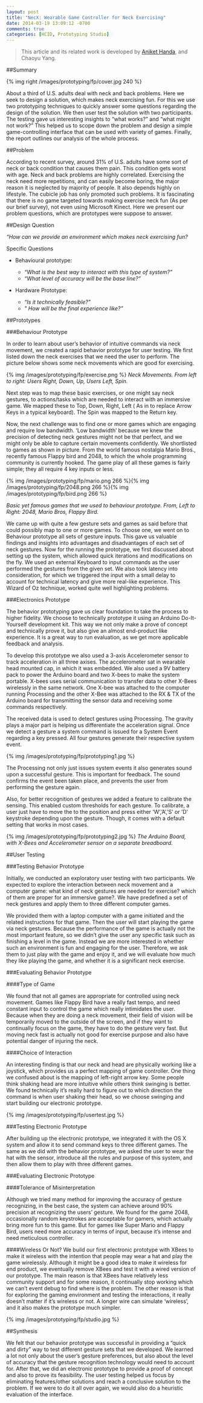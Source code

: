 ```yaml
---
layout: post
title: "NecX: Wearable Game Controller for Neck Exercising"
date: 2014-03-19 13:09:12 -0700
comments: true
categories: [HCID, Prototyping Studio]
---
```


> This article and its related work is developed by [Aniket Handa](http://aniket.io), and Chaoyu Yang.

##Summary

{% img right /images/prototyping/fp/cover.jpg 240 %}

About a third of U.S. adults deal with neck and back problems. Here we seek to design a solution, which makes neck exercising fun. For this we use two prototyping techniques to quickly answer some questions regarding the design of the solution. We then user test the solution with two participants. The testing gave us interesting insights to “what works?” and “what might not work?” This helped us to scope down the problem and design a simple game-controlling interface that can be used with variety of games. Finally, the report outlines our analysis of the whole process.

##Problem

According to recent survey, around 31% of U.S. adults have some sort of neck or back condition that causes them pain.  This condition gets worst with age.  Neck and back problems are highly correlated. Exercising the neck need more repetitions, and can easily become boring, the major reason it is neglected by majority of people. It also depends highly on lifestyle. The cubicle job has only promoted such problems. It is fascinating that there is no game targeted towards making exercise neck fun (As per our brief survey), not even using Microsoft Kinect. Here we present our problem questions, which are prototypes were suppose to answer. 

##Design Question

_“How can we provide an environment which makes neck exercising fun?_


Specific Questions

* Behavioural prototype:
	* _“What is the best way to interact with this type of system?”_
	* _“What level of accuracy will be the base line?”_

* Hardware Prototype:
	* _“Is it technically feasible?"_ 
	* _" How will be the final experience like?”_

##Prototypes

###Behaviour Prototype

In order to learn about user’s behavior of intuitive commands via neck movement, we created a rapid behavior prototype for user testing. We first listed down the neck exercises that we need the user to perform. The picture below shows some neck movements which are good for exercising. 

{% img /images/prototyping/fp/exercise.png %}
_Neck Movements. From left to right: Users Right, Down, Up, Users Left, Spin._

<!-- more -->

Next step was to map these basic exercises, or one might say neck gestures, to actions/tasks which are needed to interact with an immersive game. We mapped these to Top, Down, Right, Left ( As in to replace Arrow Keys in a typical keyboard). The Spin was mapped to the Return key.  

Now, the next challenge was to find one or more games which are engaging and require low bandwidth. ‘Low bandwidth’ because we knew the precision of detecting neck gestures might not be that perfect, and we might only be able to capture certain movements confidently. We shortlisted to games as shown in picture. From the world famous nostalgia Mario Bros., recently famous Flappy bird and 2048, to which the whole programming community is currently hooked. The game play of all these games is fairly simple; they all require 4 key inputs or less.

{% img /images/prototyping/fp/mario.png 266 %}{% img /images/prototyping/fp/2048.png 266 %}{% img /images/prototyping/fp/bird.png 266 %}


_Basic yet famous games that we used to behaviour prototype. From, Left to Right: 2048, Mario Bros, Flappy Bird._

We came up with quite a few gesture sets and games as said before that  could possibly map to one or more games. To choose one, we went on to Behaviour prototype all sets of gesture inputs. This gave us valuable findings and insights into advantages and disadvantages of each set of neck gestures. Now for the running the prototype, we first discussed about setting up the system, which allowed quick iterations and modifications on the fly. We used an external Keyboard to input commands as the user performed the gestures from the given set. We also took latency into consideration, for which we triggered the input with a small delay to account for technical latency and give more real-like experience. This Wizard of Oz technique, worked quite well highlighting problems.

###Electronics Prototype

The behavior prototyping gave us clear foundation to take the process to higher fidelity. We choose to technically prototype it using an Arduino Do-It-Yourself development kit. This way we not only make a prove of concept and technically prove it, but also give an almost end-product like experience. It is a great way to run evaluation, as we get more applicable feedback and analysis. 

To develop this prototype we also used a 3-axis Accelerometer sensor to track acceleration in all three axises. The accelerometer sat in wearable head mounted cap, in which it was embedded. We also used a 9V battery pack to power the Arduino board and two X-bees to make the system portable. X-bees uses serial communication to transfer data to other X-Bees wirelessly in the same network. One X-bee was attached to the computer running Processing and the other X-Bee was attached to the RX & TX of the Arduino board for transmitting the sensor data and receiving some commands respectively. 

The received data is used to detect gestures using Processing. The gravity plays a major part is helping us differentiate the acceleration signal. Once we detect a gesture a system command is issued for a System Event regarding a key pressed. All four gestures generate their respective system event.


{% img /images/prototyping/fp/prototyping1.jpg %}

The Processing not only just issues system events it also generates sound upon a successful gesture. This is important for feedback. The sound confirms the event been taken place, and prevents the user from performing the gesture again. 

Also, for better recognition of gestures we added a feature to calibrate the sensing. This enabled custom thresholds for each gesture. To calibrate, a user just have to move the to the position and press either ‘W’,’A’,’S’ or ’D’ keystroke depending upon the gesture. Though, it comes with a default setting that works in most cases.

{% img /images/prototyping/fp/prototyping2.jpg %}
_The Arduino Board, with X-Bees and Accelerometer sensor on a separate breadboard._

##User Testing

###Testing Behavior Prototype

Initially, we conducted an exploratory user testing with two participants. We expected to explore the interaction between neck movement and a computer game: what kind of neck gestures are needed for exercise? which of them are proper for an immersive game?. We have predefined a set of neck gestures and apply them to three different computer games.

We provided them with a laptop computer with a game initiated and the related instructions for that game. Then the user will start playing the game via neck gestures. Because the performance of the game is actually not the most important feature, so we didn’t give the user any specific task such as finishing a level in the game. Instead we are more interested in whether such an environment is fun and engaging for the user. Therefore, we ask them to just play with the game and enjoy it, and we will evaluate how much they like playing the game, and whether it is a significant neck exercise.

###Evaluating Behavior Prototype

####Type of Game

We found that not all games are appropriate for controlled using neck movement. Games like Flappy Bird have a really fast tempo, and need constant input to control the game which really intimidates the user. Because when they are doing a neck movement, their field of vision will be temporarily moved to the outside of the screen, and if they want to continually focus on the game, they have to do the gesture very fast. But moving neck fast is actually not good for exercise purpose and also have potential danger of injuring the neck. 

####Choice of Interaction

An interesting finding is that our neck and head are physically working like a joystick, which provides us a perfect mapping of game controller. One thing we confused about is the mapping of left-right arrow key. Some people think shaking head are more intuitive while others think swinging is better. We found technically it’s really hard to figure out to which direction the command is when user shaking their head, so we choose swinging and start building our electronic prototype.

{% img /images/prototyping/fp/usertest.jpg %}

###Testing Electronic Prototype

After building up the electronic prototype, we integrated it with the OS X system and allow it to send command keys to three different games. The same as we did with the behavior prototype, we asked the user to wear the hat with the sensor, introduce all the rules and purpose of this system, and then allow them to play with three different games. 

###Evaluating Electronic Prototype

####Tolerance of Misinterpretation

Although we tried many method for improving the accuracy of gesture recognizing, in the best case, the system can achieve around 90% precision at recognizing the users’ gesture. We found for the game 2048, occasionally random keystrokes are acceptable for gamers, which actually bring more fun to this game. But for games like Super Mario and Flappy Bird, users need more accuracy in terms of input, because it’s intense and need meticulous controller.

####Wireless Or Not?
We build our first electronic prototype with XBees to make it wireless with the intention that people may wear a hat and play the game wirelessly. Although it might be a good idea to make it wireless for end product, we eventually remove XBees and test it with a wired version of our prototype. The main reason is that XBees have relatively less community support and for some reason, it continually stop working which we can’t event debug to find where is the problem. The other reason is that for exploring the gaming environment and testing the interactions, it really doesn’t matter if it’s wireless or not. A longer wire can simulate ‘wireless’, and it also makes the prototype much simpler.

{% img /images/prototyping/fp/studio.jpg %}



##Synthesis

We felt that our behavior prototype was successful in providing a “quick and dirty” way to test different gesture sets that we developed. We learned a lot not only about the user’s gesture preferences, but also about the level of accuracy that the gesture recognition technology would need to account for. After that, we did an electronic prototype to provide a proof of concept and also to prove its feasibility. The user testing helped us focus by eliminating features/other solutions and reach a conclusive solution to the problem. If we were to do it all over again, we would also do a heuristic evaluation of the interface.












